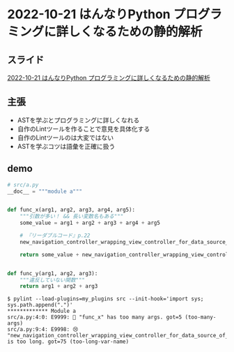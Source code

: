 # 2022-10-21 はんなりPython プログラミングに詳しくなるための静的解析

## スライド

[2022-10-21 はんなりPython プログラミングに詳しくなるための静的解析](https://docs.google.com/presentation/d/1azFHtHx_M25fPUIe-Gn3HlOxpj7MTH2cLAle-g_hYyo/edit#slide=id.p)

## 主張

- ASTを学ぶとプログラミングに詳しくなれる
- 自作のLintツールを作ることで意見を具体化する
- 自作のLintツールのは大変ではない
- ASTを学ぶコツは語彙を正確に扱う

## demo

```python
# src/a.py
__doc__ = """module a"""


def func_x(arg1, arg2, arg3, arg4, arg5):
    """引数が多い！ && 長い変数名もある"""
    some_value = arg1 + arg2 + arg3 + arg4 + arg5

    # 『リーダブルコード』p.22
    new_navigation_controller_wrapping_view_controller_for_data_source_of_class = 1

    return some_value + new_navigation_controller_wrapping_view_controller_for_data_source_of_class


def func_y(arg1, arg2, arg3):
    """違反していない関数"""
    return arg1 + arg2 + arg3

```

```
$ pylint --load-plugins=my_plugins src --init-hook='import sys; sys.path.append(".")'
************* Module a
src/a.py:4:0: E9999: 👺 "func_x" has too many args. got=5 (too-many-args)
src/a.py:9:4: E9998: 😢 "new_navigation_controller_wrapping_view_controller_for_data_source_of_class" is too long. got=75 (too-long-var-name)
```
